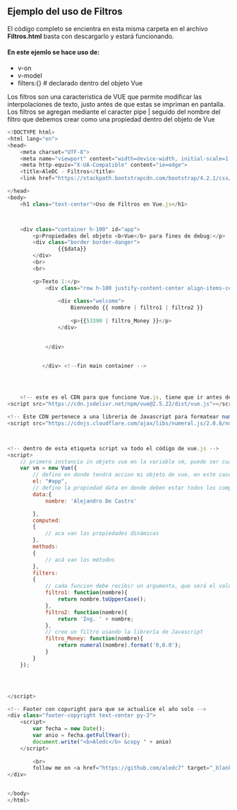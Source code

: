 ## Ejemplo del uso de Filtros

El código completo se encientra en esta misma carpeta en el archivo __Filtros.html__  basta con descargarlo y estará funcionando.

#### En este ejemlo se hace uso de:

- v-on 
- v-model
- filters:{}  # declarado dentro del objeto Vue 


Los filtros son una caracteristica de VUE que permite modificar las interpolaciones de texto, justo antes de que estas se impriman en pantalla.  
Los filtros se agregan mediante el caracter pipe |  seguido del nombre del filtro que debemos crear como una propiedad dentro del objeto de Vue




```js
<!DOCTYPE html>
<html lang="en">
<head>
    <meta charset="UTF-8">
    <meta name="viewport" content="width=device-width, initial-scale=1.0">
    <meta http-equiv="X-UA-Compatible" content="ie=edge">
    <title>AleDC - Filtros</title>
    <link href="https://stackpath.bootstrapcdn.com/bootstrap/4.2.1/css/bootstrap.min.css" rel="stylesheet" integrity="sha384-GJzZqFGwb1QTTN6wy59ffF1BuGJpLSa9DkKMp0DgiMDm4iYMj70gZWKYbI706tWS" crossorigin="anonymous">

</head>
<body>
    <h1 class="text-center">Uso de Filtros en Vue.js</h1>



    <div class="container h-100" id="app">
        <p>Propiedades del objeto <b>Vue</b> para fines de debug:</p>
        <div class="border border-danger">
                {{$data}}
        </div>
        <br>
        <br>

        <p>Texto 1:</p>
            <div class="row h-100 justify-content-center align-items-center border border-primary">
                    
                <div class="welcome">
                    Bienvendo {{ nombre | filtro1 | filtro2 }}
                    
                    <p>{{53390 | filtro_Money }}</p>
                </div>
                

            </div>  


           </div> <!--fin main container -->



    
    <!-- este es el CDN para que funcione Vue.js, tiene que ir antes del script de vue, en el final del body -->
<script src="https://cdn.jsdelivr.net/npm/vue@2.5.22/dist/vue.js"></script>

<!-- Este CDN pertenece a una libreria de Javascript para formatear numeros  ( http://numeraljs.com )  -->
<script src="https://cdnjs.cloudflare.com/ajax/libs/numeral.js/2.0.6/numeral.min.js"></script>



<!-- dentro de esta etiqueta script va todo el código de vue.js -->
<script>
    // primero instancio in objeto vue en la variable vm, puede ser cualquier otro nombre de variable
    var vm = new Vue({
        // defino en donde tendrá accion mi objeto de vue, en este caso en el div que tenga la id 'app'
        el: "#app",
        // defino la propiedad data en donde deben estar todos los componentes con los que me encuentre trabajando.
        data:{
            nombre: 'Alejandro De Castro'

        },
        computed:
        {
            // aca van las propiedades dinámicas
        },
        methods:
        {
            // acá van los métodos
        },
        filters:
        {
            // cada funcion debe recibir un argumento, que será el valor que esté antes del signo | dentro de la interpolacion
            filtro1: function(nombre){
                return nombre.toUpperCase();
            },
            filtro2: function(nombre){
                return 'Ing. ' + nombre;
            },
            // creo un filtro usando la librería de Javascript
            filtro_Money: function(nombre){
                return numeral(nombre).format('0,0.0');
            }
        }
    });




</script>

<!-- Footer con copuright para que se actualice el año solo -->
<div class="footer-copyright text-center py-3">
    <script>
        var fecha = new Date();
        var anio = fecha.getFullYear();
        document.write("<b>Aledc</b> &copy " + anio)
    </script>
        
        <br>
        follow me on <a href="https://github.com/aledc7" target="_blank"><b>Github</b></a>
</div>


</body>
</html>
```
